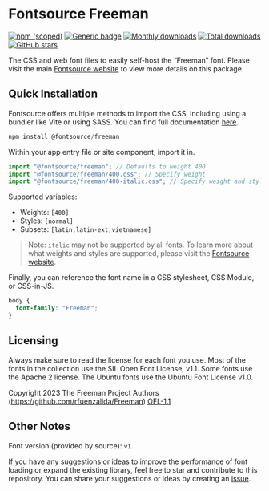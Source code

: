 # Fontsource Freeman

[![npm (scoped)](https://img.shields.io/npm/v/@fontsource/freeman?color=brightgreen)](https://www.npmjs.com/package/@fontsource/freeman) [![Generic badge](https://img.shields.io/badge/fontsource-passing-brightgreen)](https://github.com/fontsource/fontsource) [![Monthly downloads](https://badgen.net/npm/dm/@fontsource/freeman)](https://github.com/fontsource/fontsource) [![Total downloads](https://badgen.net/npm/dt/@fontsource/freeman)](https://github.com/fontsource/fontsource) [![GitHub stars](https://img.shields.io/github/stars/fontsource/fontsource.svg?style=social&label=Star)](https://github.com/fontsource/fontsource/stargazers)

The CSS and web font files to easily self-host the “Freeman” font. Please visit the main [Fontsource website](https://fontsource.org/fonts/freeman) to view more details on this package.

## Quick Installation

Fontsource offers multiple methods to import the CSS, including using a bundler like Vite or using SASS. You can find full documentation [here](https://fontsource.org/docs/getting-started/introduction).

```javascript
npm install @fontsource/freeman
```

Within your app entry file or site component, import it in.

```javascript
import "@fontsource/freeman"; // Defaults to weight 400
import "@fontsource/freeman/400.css"; // Specify weight
import "@fontsource/freeman/400-italic.css"; // Specify weight and style
```

Supported variables:
- Weights: `[400]`
- Styles: `[normal]`
- Subsets: `[latin,latin-ext,vietnamese]`

> Note: `italic` may not be supported by all fonts. To learn more about what weights and styles are supported, please visit the [Fontsource website](https://fontsource.org/fonts/freeman).

Finally, you can reference the font name in a CSS stylesheet, CSS Module, or CSS-in-JS.

```css
body {
  font-family: "Freeman";
}
```

## Licensing
Always make sure to read the license for each font you use. Most of the fonts in the collection use the SIL Open Font License, v1.1. Some fonts use the Apache 2 license. The Ubuntu fonts use the Ubuntu Font License v1.0.

Copyright 2023 The Freeman Project Authors (https://github.com/rfuenzalida/Freeman)
[OFL-1.1](http://scripts.sil.org/OFL)

## Other Notes
Font version (provided by source): `v1`.

If you have any suggestions or ideas to improve the performance of font loading or expand the existing library, feel free to star and contribute to this repository. You can share your suggestions or ideas by creating an [issue](https://github.com/fontsource/fontsource/issues).